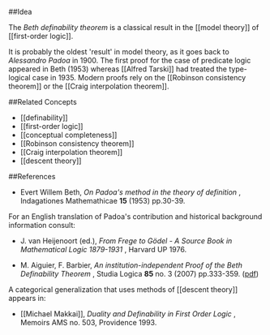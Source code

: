 

##Idea

The _Beth definability theorem_ is a classical result in the [[model theory]] of [[first-order logic]]. 

It is probably the oldest 'result' in model theory, as it goes back to _Alessandro Padoa_ in 1900. The first proof for the case of predicate logic appeared in Beth (1953) whereas [[Alfred Tarski]] had treated the type-logical case in 1935. Modern proofs rely on the [[Robinson consistency theorem]] or the [[Craig interpolation theorem]].

##Related Concepts

* [[definability]]
* [[first-order logic]]
* [[conceptual completeness]]
* [[Robinson consistency theorem]]
* [[Craig interpolation theorem]]
* [[descent theory]]

##References

*  Evert Willem Beth, _On Padoa's method in the theory of definition_ , Indagationes Mathemathicae **15** (1953) pp.30-39.

For an English translation of Padoa's contribution and historical background information consult: 

* J. van Heijenoort (ed.), _From Frege to Gödel - A Source Book in Mathematical Logic 1879-1931_ , Harvard UP 1976.

* M. Aiguier, F. Barbier, _An institution-independent Proof of the Beth Definability Theorem_ , Studia Logica **85** no. 3 (2007) pp.333-359. ([pdf](http://perso.ecp.fr/~aiguierm/publications/communications/sl07.pdf))

A categorical generalization that uses methods of [[descent theory]] appears in:

* [[Michael Makkai]], _Duality and Definability in First Order Logic_ , Memoirs AMS no. 503, Providence 1993.